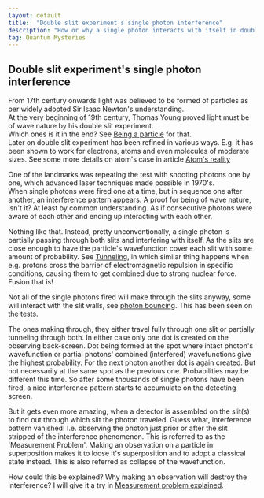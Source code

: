 ```yaml
---
layout: default
title:  "Double slit experiment's single photon interference"
description: "How or why a single photon interacts with itself in double slit experiment"
tag: Quantum Mysteries
---
```


## Double slit experiment's single photon interference

From 17th century onwards light was believed to be formed of particles as per widely adopted Sir Isaac Newton's understanding.  
At the very beginning of 19th century, Thomas Young proved light must be of wave nature by his double slit experiment.   
Which ones is it in the end? See [Being a particle](https://veikkonyfors.github.io/blog/2022/03/15/being-a-particle.html) for that.  
Later on double slit experiment has been refined in various ways. E.g. it has been shown to work for electrons, atoms and even molecules of moderate sizes. See some more details on atom's case in article [Atom's reality](https://veikkonyfors.github.io/blog/2022/03/29/atoms-reality.html)

One of the landmarks was repeating the test with shooting photons one by one, which advanced laser techniques made possible in 1970's.  
When single photons were fired one at a time, but in sequence one after another, an interference pattern appears. A proof for being of wave nature, isn't it? At least by common understanding. As if consecutive photons were aware of each other and ending up interacting with each other.  

Nothing like that. Instead, pretty unconventionally, a single photon is partially passing through both slits and interfering with itself. As the slits are close enough to have the particle's wavefunction cover each slit with some amount of probability. See [Tunneling](https://veikkonyfors.github.io/blog/2022/01/31/tunneling.html), in which similar thing happens when e.g. protons cross the barrier of electromagnetic repulsion in specific conditions, causing them to get combined due to strong nuclear force. Fusion that is!

Not all of the single photons fired will make through the slits anyway, some will interact with the slit walls, see [photon bouncing](https://veikkonyfors.github.io/blog/2022/02/08/what-is-light.html#photon_bouncing). This has been seen on the tests.
 
The ones making through, they either travel fully through one slit or partially tunneling through both. In either case only one dot is created on the observing back-screen. Dot being formed at the spot where intact photon's wavefunction or partial photons' combined (interfered) wavefunctions give the highest probability. For the next photon another dot is again created. But not necessarily at the same spot as the previous one. Probabilities may be different this time. So after some thousands of single photons have been fired, a nice interference pattern starts to accumulate on the detecting screen.

But it gets even more amazing, when a detector is assembled on the slit(s) to find out through which slit the photon traveled. Guess what, interference pattern vanished! I.e. observing the photon just prior or after the slit stripped of the interference phenomenon. This is referred to as the 'Measurement Problem'. Making an observation on a particle in superposition makes it to loose it's superposition and to adopt a classical state instead. This is also referred as collapse of the wavefunction.

How could this be explained? Why making an observation will destroy the interference? I will give it a try in [Measurement problem explained](https://veikkonyfors.github.io/blog/2022/03/21/measurement-problem-explained.html).



